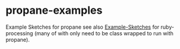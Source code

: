 # propane-examples
Example Sketches for propane see also [Example-Sketches][examples] for ruby-processing (many of with only need to be class wrapped to run with propane).

[examples]:https://github.com/ruby-processing/Example-Sketches
